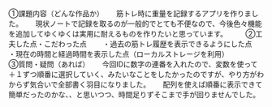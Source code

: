 ①課題内容（どんな作品か）　　
筋トレ時に重量を記録するアプリを作りました。　　
現状ノートで記録を取るのが一般的でとても不便なので、今後色々機能を追加してゆくゆくは実用に耐えるものを作りたいと思っています。
　　
②工夫した点・こだわった点　　
・過去の筋トレ履歴を表示できるようにした点　　
・現在の時間と経過時間を表示した点（ローカルストレージを利用）　　
　　
③質問・疑問（あれば）　　
今回IDに数字の連番を入れたので、変数を使って＋１ずつ順番に選択していく、みたいなことをしたかったのですが、やり方がわからず気合いで全部書く羽目になりました。　　
配列を使えば順番に表示できて簡単だったのかな、、と思いつつ、時間足りずそこまで手が回りませんでした。